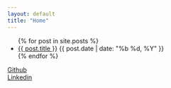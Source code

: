 ```yaml
---
layout: default
title: "Home"
---
```


<ul class="post-list">
{% for post in site.posts %}
  <li>
    <a href="{{ post.url | relative_url }}">{{ post.title }}</a>
    <time datetime="{{ post.date | date_to_xmlschema }}">
      {{ post.date | date: "%b %d, %Y" }}
    </time>
  </li>
{% endfor %}
</ul>

[Github](https://github.com/nttams)  
[Linkedin](https://www.linkedin.com/in/ngothtam/)